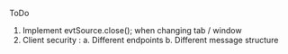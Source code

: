 ToDo
1. Implement evtSource.close(); when changing tab / window
2. Client security :
 a. Different endpoints
 b. Different message structure
